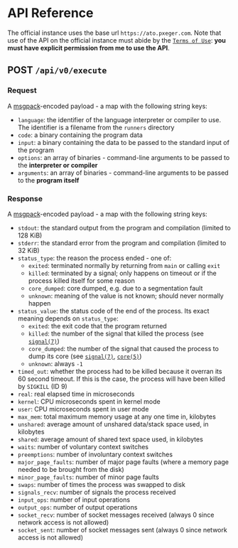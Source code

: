 # API Reference
The official instance uses the base url `https://ato.pxeger.com`. Note that use of the API on the
official instance must abide by the [`Terms of Use`](https://ato.pxeger.com/legal#terms-of-use):
**you must have explicit permission from me to use the API**.

## POST `/api/v0/execute`
### Request
A [msgpack]-encoded payload - a map with the following string keys:
- `language`: the identifier of the language interpreter or compiler to use. The identifier is a filename from the
  `runners` directory
- `code`: a binary containing the program data
- `input`: a binary containing the data to be passed to the standard input of the program
- `options`: an array of binaries - command-line arguments to be passed to the **interpreter or compiler**
- `arguments`: an array of binaries - command-line arguments to be passed to the **program itself**

### Response
A [msgpack]-encoded payload - a map with the following string keys:
- `stdout`: the standard output from the program and compilation (limited to 128 KiB)
- `stderr`: the standard error from the program and compilation (limited to 32 KiB)
- `status_type`: the reason the process ended - one of:
    - `exited`: terminated normally by returning from `main` or calling `exit`
    - `killed`: terminated by a signal; only happens on timeout or if the process killed itself for some reason
    - `core_dumped`: core dumped, e.g. due to a segmentation fault
    - `unknown`: meaning of the value is not known; should never normally happen
- `status_value`: the status code of the end of the process. Its exact meaning depends on `status_type`:
    - `exited`: the exit code that the program returned
    - `killed`: the number of the signal that killed the process (see [`signal(7)`])
    - `core_dumped`: the number of the signal that caused the process to dump its core (see [`signal(7)`], [`core(5)`])
    - `unknown`: always `-1`
- `timed_out`: whether the process had to be killed because it overran its 60 second timeout. If this is the case,
  the process will have been killed by `SIGKILL` (ID 9)
- `real`: real elapsed time in microseconds
- `kernel`: CPU microseconds spent in kernel mode
- `user`: CPU microseconds spent in user mode
- `max_mem`: total maximum memory usage at any one time in, kilobytes
- `unshared`: average amount of unshared data/stack space used, in kilobytes
- `shared`: average amount of shared text space used, in kilobytes
- `waits`: number of voluntary context switches
- `preemptions`: number of involuntary context switches
- `major_page_faults`: number of major page faults (where a memory page needed to be brought from the disk)
- `minor_page_faults`: number of minor page faults
- `swaps`: number of times the process was swapped to disk
- `signals_recv`: number of signals the process received
- `input_ops`: number of input operations
- `output_ops`: number of output operations
- `socket_recv`: number of socket messages received (always 0 since network access is not allowed)
- `socket_sent`: number of socket messages sent (always 0 since network access is not allowed)

[msgpack]: https://msgpack.org
[`signal(7)`]: https://man.archlinux.org/man/core/man-pages/signal.7.en
[`core(5)`]: https://man.archlinux.org/man/core/man-pages/core.5.en
